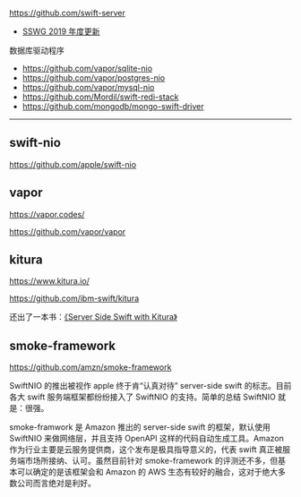 https://github.com/swift-server

* [SSWG 2019 年度更新](https://swift.org/blog/sswg-update/)

数据库驱动程序
* https://github.com/vapor/sqlite-nio
* https://github.com/vapor/postgres-nio
* https://github.com/vapor/mysql-nio
* https://github.com/Mordil/swift-redi-stack
* https://github.com/mongodb/mongo-swift-driver


---

## swift-nio

https://github.com/apple/swift-nio

## vapor

https://vapor.codes/

https://github.com/vapor/vapor

## kitura

https://www.kitura.io/

https://github.com/ibm-swift/kitura

还出了一本书：[《Server Side Swift with Kitura》](https://store.raywenderlich.com/products/server-side-swift-with-kitura)

## smoke-framework

https://github.com/amzn/smoke-framework

SwiftNIO 的推出被视作 apple 终于肯“认真对待” server-side swift 的标志。目前各大 swift 服务端框架都纷纷接入了 SwiftNIO 的支持。简单的总结 SwiftNIO 就是：很强。

smoke-framwork 是 Amazon 推出的 server-side swift 的框架，默认使用 SwiftNIO 来做网络层，并且支持 OpenAPI 这样的代码自动生成工具。Amazon 作为行业主要是云服务提供商，这个发布是极具指导意义的，代表 swift 真正被服务端市场所接纳、认可。虽然目前针对 smoke-framework 的评测还不多，但基本可以确定的是该框架会和 Amazon 的 AWS 生态有较好的融合，这对于绝大多数公司而言绝对是利好。
